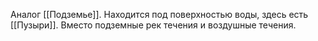 Аналог [[Подземье]]. Находится под поверхностью воды, здесь есть [[Пузыри]]. Вместо подземные рек течения и воздушные течения.